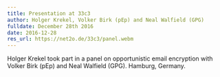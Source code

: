 ```yaml
---
title: Presentation at 33c3
author: Holger Krekel, Volker Birk (pEp) and Neal Walfield (GPG)
fulldate: December 28th 2016
date: 2016-12-28
res_url: https://net2o.de/33c3/panel.webm
---
```


Holger Krekel took part in a panel on opportunistic email encryption  with Volker Birk (pEp) and Neal Walfield (GPG). Hamburg, Germany.
